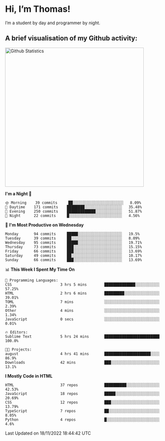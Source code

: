 # Hi, I’m Thomas!
I’m a student by day and programmer by night.

## A brief visualisation of my Github activity:

<img title="My Github Statistics" alt="Github Statistics" width="450px" src="https://github-readme-stats.vercel.app/api?username=thomasrettig&show_icons=true&include_all_commits=true&count_private=true&&hide=issues&theme=tokyonight&border_radius=6px"/>

<!--START_SECTION:waka-->
**I'm a Night 🦉** 

```text
🌞 Morning    39 commits     ██░░░░░░░░░░░░░░░░░░░░░░░   8.09% 
🌆 Daytime    171 commits    ████████░░░░░░░░░░░░░░░░░   35.48% 
🌃 Evening    250 commits    █████████████░░░░░░░░░░░░   51.87% 
🌙 Night      22 commits     █░░░░░░░░░░░░░░░░░░░░░░░░   4.56%

```
📅 **I'm Most Productive on Wednesday** 

```text
Monday       94 commits     █████░░░░░░░░░░░░░░░░░░░░   19.5% 
Tuesday      39 commits     ██░░░░░░░░░░░░░░░░░░░░░░░   8.09% 
Wednesday    95 commits     █████░░░░░░░░░░░░░░░░░░░░   19.71% 
Thursday     73 commits     ███░░░░░░░░░░░░░░░░░░░░░░   15.15% 
Friday       66 commits     ███░░░░░░░░░░░░░░░░░░░░░░   13.69% 
Saturday     49 commits     ██░░░░░░░░░░░░░░░░░░░░░░░   10.17% 
Sunday       66 commits     ███░░░░░░░░░░░░░░░░░░░░░░   13.69%

```


📊 **This Week I Spent My Time On** 

```text
💬 Programming Languages: 
CSS                      3 hrs 5 mins        ██████████████░░░░░░░░░░░   57.25% 
HTML                     2 hrs 6 mins        █████████░░░░░░░░░░░░░░░░   39.01% 
TOML                     7 mins              ░░░░░░░░░░░░░░░░░░░░░░░░░   2.39% 
Other                    4 mins              ░░░░░░░░░░░░░░░░░░░░░░░░░   1.34% 
JavaScript               0 secs              ░░░░░░░░░░░░░░░░░░░░░░░░░   0.01%

🔥 Editors: 
Sublime Text             5 hrs 24 mins       █████████████████████████   100.0%

🐱‍💻 Projects: 
august                   4 hrs 41 mins       █████████████████████░░░░   86.9% 
Downloads                42 mins             ███░░░░░░░░░░░░░░░░░░░░░░   13.1%

```

**I Mostly Code in HTML** 

```text
HTML                     37 repos            ██████████░░░░░░░░░░░░░░░   42.53% 
JavaScript               18 repos            █████░░░░░░░░░░░░░░░░░░░░   20.69% 
CSS                      12 repos            ███░░░░░░░░░░░░░░░░░░░░░░   13.79% 
TypeScript               7 repos             ██░░░░░░░░░░░░░░░░░░░░░░░   8.05% 
Python                   4 repos             █░░░░░░░░░░░░░░░░░░░░░░░░   4.6%

```



 Last Updated on 18/11/2022 18:44:42 UTC
<!--END_SECTION:waka-->
